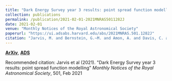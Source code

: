 ```yaml
---
title: "Dark Energy Survey year 3 results: point spread function modelling"
collection: publications
permalink: /publication/2021-02-01-2021MNRAS5011282J
date: 2021-02-01
venue: "Monthly Notices of the Royal Astronomical Society"
paperurl: "https://ui.adsabs.harvard.edu/abs/2021MNRAS.501.1282J"
citation: "Jarvis, M. and Bernstein, G.~M. and Amon, A. and Davis, C. and L'eget, P.~F. and Bechtol, K. and Harrison, I. and Gatti, M. and Roodman, A. and Chang, C. and Chen, R. and Choi, A. and Desai, S. and Drlica-Wagner, A. and Gruen, D. and Gruendl, R.~A. and Hernandez, A. and MacCrann, N. and Meyers, J. and Navarro-Alsina, A. and Pandey, S. and Plazas, A.~A. and Secco, L.~F. and Sheldon, E. and Troxel, M.~A. and Vorperian, S. and Wei, K. and Zuntz, J. and Abbott, T.~M.~C. and Aguena, M. and Allam, S. and Avila, S. and Bhargava, S. and Bridle, S.~L. and Brooks, D. and Carnero Rosell, A. and Carrasco Kind, M. and Carretero, J. and Costanzi, M. and da Costa, L.~N. and De Vicente, J. and Diehl, H.~T. and Doel, P. and Everett, S. and Flaugher, B. and Fosalba, P. and Frieman, J. and Garc'ia-Bellido, J. and Gaztanaga, E. and Gerdes, D.~W. and Gutierrez, G. and Hinton, S.~R. and Hollowood, D.~L. and Honscheid, K. and James, D.~J. and Kent, S. and Kuehn, K. and Kuropatkin, N. and Lahav, O. and Maia, M.~A.~G. and March, M. and Marshall, J.~L. and Melchior, P. and Menanteau, F. and Miquel, R. and Ogando, R.~L.~C. and Paz-Chinch'on, F. and Rykoff, E.~S. and Sanchez, E. and Scarpine, V. and Schubnell, M. and Serrano, S. and Sevilla-Noarbe, I. and Smith, M. and Suchyta, E. and Swanson, M.~E.~C. and Tarle, G. and Varga, T.~N. and Walker, A.~R. and Wester, W. and Wilkinson, R.~D. and (DES Collaboration). &quot;Dark Energy Survey year 3 results: point spread function modelling.&quot; <i>Monthly Notices of the Royal Astronomical Society</i>, 501, Feb 2021"
---
```


[**ArXiv**](https://arxiv.org/abs/2011.03409), [**ADS**](https://ui.adsabs.harvard.edu/abs/2021MNRAS.501.1282J)

Recommended citation: Jarvis et al (2021). "Dark Energy Survey year 3 results: point spread function modelling" <i>Monthly Notices of the Royal Astronomical Society</i>, 501, Feb 2021
